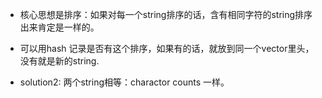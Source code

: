 + 核心思想是排序：如果对每一个string排序的话，含有相同字符的string排序出来肯定是一样的。
+ 可以用hash 记录是否有这个排序，如果有的话，就放到同一个vector里头，没有就是新的string.


+ solution2: 两个string相等：charactor counts 一样。
